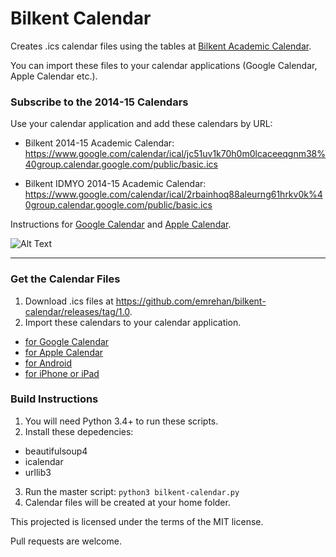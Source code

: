 # Bilkent Calendar
Creates .ics calendar files using the tables at [Bilkent Academic Calendar](http://www.bilkent.edu.tr/bilkent/academic/calendar/).

You can import these files to your calendar applications (Google Calendar, Apple Calendar etc.).


### Subscribe to the 2014-15 Calendars
Use your calendar application and add these calendars by URL:
* Bilkent 2014-15 Academic Calendar: https://www.google.com/calendar/ical/jc51uv1k70h0m0lcaceeqgnm38%40group.calendar.google.com/public/basic.ics

* Bilkent IDMYO 2014-15 Academic Calendar: https://www.google.com/calendar/ical/2rbainhoq88aleurng61hrkv0k%40group.calendar.google.com/public/basic.ics

Instructions for [Google Calendar](https://support.google.com/calendar/answer/37100) and [Apple Calendar](http://support.apple.com/kb/PH11523).

![Alt Text](https://cloud.githubusercontent.com/assets/2770895/6021941/13a5b84e-abc2-11e4-9d31-7d5a88f06bd9.png)

---


### Get the Calendar Files
1. Download .ics files at https://github.com/emrehan/bilkent-calendar/releases/tag/1.0.
2. Import these calendars to your calendar application.
  * [for Google Calendar](https://support.google.com/calendar/answer/37118)
  * [for Apple Calendar](http://support.apple.com/kb/PH11524)
  * [for Android](https://play.google.com/store/apps/details?id=jitdesign.icsimport)
  * [for iPhone or iPad](https://discussions.apple.com/thread/5073594)


### Build Instructions
1. You will need Python 3.4+ to run these scripts.
2. Install these depedencies:
  * beautifulsoup4
  * icalendar
  * urllib3
3. Run the master script: `python3 bilkent-calendar.py`
4. Calendar files will be created at your home folder.

This projected is licensed under the terms of the MIT license.

Pull requests are welcome.
